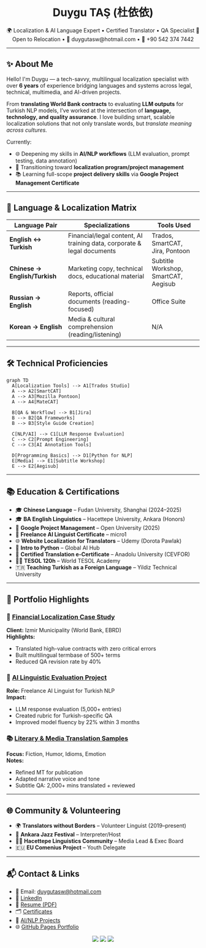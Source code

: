 # <div align="center">Duygu TAŞ (杜依依)</div>
<div align="center">
🌍 Localization & AI Language Expert • Certified Translator • QA Specialist  
🎯 Open to Relocation • 📧 duygutasw@hotmail.com • 📱 +90 542 374 7442  
</div>

---

## ✨ About Me

Hello! I'm Duygu — a tech-savvy, multilingual localization specialist with over **6 years** of experience bridging languages and systems across legal, technical, multimedia, and AI-driven projects.

From **translating World Bank contracts** to evaluating **LLM outputs** for Turkish NLP models, I’ve worked at the intersection of **language, technology, and quality assurance**. I love building smart, scalable localization solutions that not only translate words, but *translate meaning across cultures.*

Currently:
- 🌐 Deepening my skills in **AI/NLP workflows** (LLM evaluation, prompt testing, data annotation)
- 🚀 Transitioning toward **localization program/project management**
- 📚 Learning full-scope **project delivery skills** via **Google Project Management Certificate**

---

## 🧩 Language & Localization Matrix

| Language Pair     | Specializations                                                                 | Tools Used                            |
|------------------|----------------------------------------------------------------------------------|----------------------------------------|
| **English ↔ Turkish** | Financial/legal content, AI training data, corporate & legal documents           | Trados, SmartCAT, Jira, Pontoon        |
| **Chinese → English/Turkish** | Marketing copy, technical docs, educational material                        | Subtitle Workshop, SmartCAT, Aegisub   |
| **Russian → English** | Reports, official documents (reading-focused)                                 | Office Suite                           |
| **Korean → English** | Media & cultural comprehension (reading/listening)                             | N/A                                    |

---

## 🛠 Technical Proficiencies

```mermaid
graph TD
  A[Localization Tools] --> A1[Trados Studio]
  A --> A2[SmartCAT]
  A --> A3[Mozilla Pontoon]
  A --> A4[MateCAT]

  B[QA & Workflow] --> B1[Jira]
  B --> B2[QA Frameworks]
  B --> B3[Style Guide Creation]

  C[NLP/AI] --> C1[LLM Response Evaluation]
  C --> C2[Prompt Engineering]
  C --> C3[AI Annotation Tools]

  D[Programming Basics] --> D1[Python for NLP]
  E[Media] --> E1[Subtitle Workshop]
  E --> E2[Aegisub]
```

---

## 📚 Education & Certifications

- 🎓 **Chinese Language** – Fudan University, Shanghai (2024–2025)
- 🎓 **BA English Linguistics** – Hacettepe University, Ankara (Honors)
- 🏅 **Google Project Management** – Open University (2025)
- 🧠 **Freelance AI Linguist Certificate** – micro1
- 🌐 **Website Localization for Translators** – Udemy (Dorota Pawlak)
- 🐍 **Intro to Python** – Global AI Hub
- 📜 **Certified Translation e-Certificate** – Anadolu University (CEVFOR)
- 🧑‍🏫 **TESOL 120h** – World TESOL Academy
- 🇹🇷 **Teaching Turkish as a Foreign Language** – Yildiz Technical University

---

## 🌟 Portfolio Highlights

### 🏦 [Financial Localization Case Study](projects/finance)
**Client:** Izmir Municipality (World Bank, EBRD)  
**Highlights:**
- Translated high-value contracts with zero critical errors
- Built multilingual termbase of 500+ terms
- Reduced QA revision rate by 40%

### 🤖 [AI Linguistic Evaluation Project](projects/ai)
**Role:** Freelance AI Linguist for Turkish NLP  
**Impact:**
- LLM response evaluation (5,000+ entries)
- Created rubric for Turkish-specific QA
- Improved model fluency by 22% within 3 months

### 📚 [Literary & Media Translation Samples](projects/literary)
**Focus:** Fiction, Humor, Idioms, Emotion  
**Notes:**
- Refined MT for publication
- Adapted narrative voice and tone
- Subtitle QA: 2,000+ mins translated + reviewed

---

## 🌐 Community & Volunteering

- 🌍 **Translators without Borders** – Volunteer Linguist (2019–present)
- 🎷 **Ankara Jazz Festival** – Interpreter/Host
- 🧑‍🎓 **Hacettepe Linguistics Community** – Media Lead & Exec Board
- 🇪🇺 **EU Comenius Project** – Youth Delegate

---

## 📬 Contact & Links

- 📧 Email: [duygutasw@hotmail.com](mailto:duygutasw@hotmail.com)
- 🔗 [LinkedIn](https://linkedin.com/in/duygu-ta%C5%9F-%E6%9D%9C%E4%BE%9D%E4%BE%9D-1622b585)
- 🧾 [Resume (PDF)](assets/Duygu-Taş-Resume-2025.pdf)
- 🗂 [Certificates](certificates)
- 🧪 [AI/NLP Projects](projects/ai)
- 🌐 [GitHub Pages Portfolio](https://duygutas.github.io/)

<div align="center">
  <img src="https://img.shields.io/badge/Open_to_Relocation-Yes-brightgreen" />
  <img src="https://img.shields.io/badge/Looking_for-Localization_Manager-blue" />
  <img src="https://img.shields.io/badge/Available_for-Freelance-orange" />
</div>
